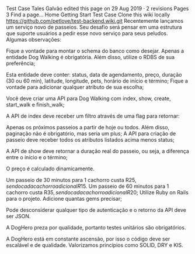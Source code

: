 Test Case
Tales Galvão edited this page on 29 Aug 2019 · 2 revisions
 Pages 3
Find a page…
Home
Getting Start
Test Case
Clone this wiki locally
https://github.com/petlove/test-backend.wiki.git
Recentemente lançamos um serviço novo de passeios. Seu desafio será pensar em uma estrutura que suporte usuários a pedir esse novo serviço para seus peludos. Algumas observações:

Fique a vontade para montar o schema do banco como desejar. Apenas a entidade Dog Walking é obrigatória. Além disso, utilize o RDBS de sua preferência;

Esta entidade deve conter: status, data de agendamento, preço, duração (30 ou 60 min), latitude, longitude, pets, horário de início e término; Fique a vontade para adicionar qualquer atributo de sua escolha;

Você deve criar uma API para Dog Walking com index, show, create, start_walk e finish_walk;

A API de index deve receber um filtro através de uma flag para retornar:

Apenas os próximos passeios a partir de hoje ou todos.
Além disso, paginação não é obrigatório, mas seria um plus;
A API para criação de passeio deve receber todos os atributos listados acima menos status;

A API de show deve retornar a duração real do passeio, ou seja, a diferença entre o início e o término;

O preço é calculado dinamicamente.

Um passeio de 30 minutos para 1 cachorro custa R$25, sendo cada cachorro adicional R$15.
Um passeio de 60 minutos para 1 cachorro custa R$35, sendo cada cachorro adicional R$20;
Utilize Ruby on Rails para o projeto. Adicione quantas gems precisar;

Pode desconsiderar qualquer tipo de autenticação e o retorno da API deve ser JSON.

A DogHero preza por qualidade, portanto testes unitários são obrigatórios.

A DogHero está em constante ascensão, por isso o código deve ser escalável e de qualidade. Valorizamos princípios como SOLID, DRY e KIS.